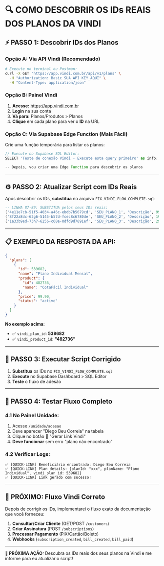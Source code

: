 # 🔍 COMO DESCOBRIR OS IDs REAIS DOS PLANOS DA VINDI

## ⚡ **PASSO 1: Descobrir IDs dos Planos**

### **Opção A: Via API Vindi (Recomendado)**
```bash
# Execute no terminal ou Postman:
curl -X GET "https://app.vindi.com.br/api/v1/plans" \
  -H "Authorization: Basic SUA_API_KEY_AQUI" \
  -H "Content-Type: application/json"
```

### **Opção B: Painel Vindi**
1. **Acesse:** https://app.vindi.com.br
2. **Login** na sua conta
3. **Vá para:** Planos/Produtos > Planos
4. **Clique** em cada plano para ver o **ID** na URL

### **Opção C: Via Supabase Edge Function (Mais Fácil)**
Crie uma função temporária para listar os planos:

```typescript
// Execute no Supabase SQL Editor:
SELECT 'Teste de conexão Vindi - Execute esta query primeiro' as info;

-- Depois, vou criar uma Edge Function para descobrir os planos
```

---

## ⚙️ **PASSO 2: Atualizar Script com IDs Reais**

Após descobrir os IDs, **substitua** no arquivo `FIX_VINDI_FLOW_COMPLETE.sql`:

```sql
-- LINHA 87-89: SUBSTITUA pelos seus IDs reais:
('4e11e7cb-51f5-4034-a46c-ebdb7b5679cd', 'SEU_PLANO_1', 'Descrição', 99.90, SEU_ID_REAL_1, 'SEU_PRODUCT_ID_1', true),
('8f22a8dc-62g6-5145-b57d-fcec8c6780de', 'SEU_PLANO_2', 'Descrição', 199.90, SEU_ID_REAL_2, 'SEU_PRODUCT_ID_2', true),
('1a33b9ed-73h7-6256-c68e-0dfd9d7891ef', 'SEU_PLANO_3', 'Descrição', 299.90, SEU_ID_REAL_3, 'SEU_PRODUCT_ID_3', true)
```

---

## 📋 **EXEMPLO DA RESPOSTA DA API:**

```json
{
  "plans": [
    {
      "id": 539682,
      "name": "Plano Individual Mensal",
      "product": {
        "id": 482736,
        "name": "CotaFácil Individual"
      },
      "price": 99.90,
      "status": "active"
    }
  ]
}
```

**No exemplo acima:**
- ✅ `vindi_plan_id`: **539682** 
- ✅ `vindi_product_id`: **"482736"**

---

## 🚀 **PASSO 3: Executar Script Corrigido**

1. **Substitua** os IDs no `FIX_VINDI_FLOW_COMPLETE.sql`
2. **Execute** no Supabase Dashboard > SQL Editor
3. **Teste** o fluxo de adesão

---

## 🧪 **PASSO 4: Testar Fluxo Completo**

### **4.1 No Painel Unidade:**
1. Acesse `/unidade/adesao`
2. Deve aparecer "Diego Beu Correia" na tabela
3. Clique no botão 🔗 "Gerar Link Vindi"
4. **Deve funcionar** sem erro "plano não encontrado"

### **4.2 Verificar Logs:**
```
✅ [QUICK-LINK] Beneficiário encontrado: Diego Beu Correia
✅ [QUICK-LINK] Plan details: {planId: "xxx", planName: "Plano Individual", vindi_plan_id: 539682}
✅ [QUICK-LINK] Link gerado com sucesso!
```

---

## 🔧 **PRÓXIMO: Fluxo Vindi Correto**

Depois de corrigir os IDs, implementarei o fluxo exato da documentação que você forneceu:

1. **Consultar/Criar Cliente** (GET/POST `/customers`)
2. **Criar Assinatura** (POST `/subscriptions`) 
3. **Processar Pagamento** (PIX/Cartão/Boleto)
4. **Webhooks** (`subscription_created`, `bill_created`, `bill_paid`)

---

**🎯 PRÓXIMA AÇÃO:** Descubra os IDs reais dos seus planos na Vindi e me informe para eu atualizar o script!
